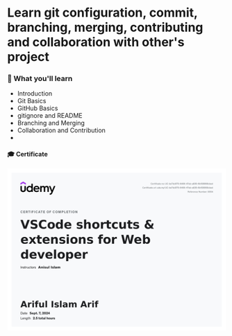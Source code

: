 # Learn git configuration, commit, branching, merging, contributing and collaboration with other's project

### 🌟 What you'll learn

- Introduction
- Git Basics
- GitHub Basics
- gitignore and README
- Branching and Merging
- Collaboration and Contribution
- 

#### 🎓 Certificate

![](https://github.com/arifulmrislam/Mastering-VSCode/blob/main/image/UC.jpg)
